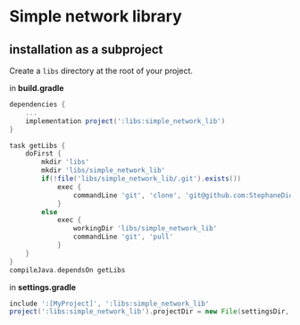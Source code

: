 # Simple network library
## installation as a subproject
Create a `libs` directory at the root of your project.  

in **build.gradle**
```gradle
dependencies {
    ...
    implementation project(':libs:simple_network_lib')
}

task getLibs {
    doFirst {
        mkdir 'libs'
        mkdir 'libs/simple_network_lib'
        if(!file('libs/simple_network_lib/.git').exists())
            exec {
                commandLine 'git', 'clone', 'git@github.com:StephaneDionisio/simple_network_lib.git', 'libs/simple_network_lib'
            }
        else
            exec {
                workingDir 'libs/simple_network_lib'
                commandLine 'git', 'pull'
            }
    }
}
compileJava.dependsOn getLibs
```
in **settings.gradle**
```gradle
include ':[MyProject]', ':libs:simple_network_lib'
project(':libs:simple_network_lib').projectDir = new File(settingsDir, 'libs/simple_network_lib')
```